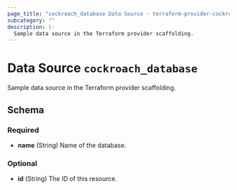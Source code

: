 ```yaml
---
page_title: "cockroach_database Data Source - terraform-provider-cockroach"
subcategory: ""
description: |-
  Sample data source in the Terraform provider scaffolding.
---
```


# Data Source `cockroach_database`

Sample data source in the Terraform provider scaffolding.



## Schema

### Required

- **name** (String) Name of the database.

### Optional

- **id** (String) The ID of this resource.


